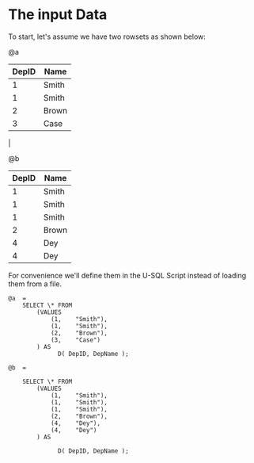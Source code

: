 # The input Data

To start, let&#39;s assume we have two rowsets as shown below:

@a

| DepID | Name |
| --- | --- |
| 1 | Smith |
| 1 | Smith |
| 2 | Brown |
| 3 | Case |


|

@b

| DepID | Name |
|---| --- |
| 1 | Smith |
| 1 | Smith |
| 1 | Smith |
| 2 | Brown |
| 4 | Dey |
| 4 | Dey |


For convenience we&#39;ll define them in the U-SQL Script instead of loading them from a file.

```
@a  =
    SELECT \* FROM
        (VALUES
            (1,    "Smith"),
            (1,    "Smith"),
            (2,    "Brown"),
            (3,    "Case")
        ) AS
              D( DepID, DepName );
```


```
@b  =

    SELECT \* FROM
        (VALUES
            (1,    "Smith"),
            (1,    "Smith"),
            (1,    "Smith"),
            (2,    "Brown"),
            (4,    "Dey"),
            (4,    "Dey")
        ) AS

              D( DepID, DepName );
```





